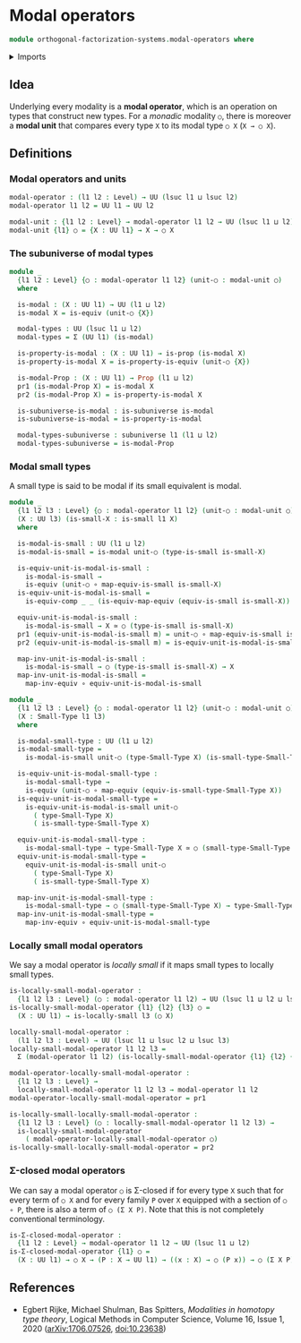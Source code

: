 # Modal operators

```agda
module orthogonal-factorization-systems.modal-operators where
```


<details><summary>Imports</summary>

```agda
open import foundation.dependent-pair-types
open import foundation.equivalences
open import foundation.functions
open import foundation.locally-small-types
open import foundation.propositions
open import foundation.subuniverses
open import foundation.small-types
open import foundation.universe-levels
```

</details>

## Idea

Underlying every modality is a **modal operator**, which is an operation on
types that construct new types. For a _monadic_ modality `○`, there is moreover
a **modal unit** that compares every type `X` to its modal type `○ X` (`X → ○ X`).

## Definitions

### Modal operators and units

```agda
modal-operator : (l1 l2 : Level) → UU (lsuc l1 ⊔ lsuc l2)
modal-operator l1 l2 = UU l1 → UU l2

modal-unit : {l1 l2 : Level} → modal-operator l1 l2 → UU (lsuc l1 ⊔ l2)
modal-unit {l1} ○ = {X : UU l1} → X → ○ X
```

### The subuniverse of modal types

```agda
module _
  {l1 l2 : Level} {○ : modal-operator l1 l2} (unit-○ : modal-unit ○)
  where

  is-modal : (X : UU l1) → UU (l1 ⊔ l2)
  is-modal X = is-equiv (unit-○ {X})

  modal-types : UU (lsuc l1 ⊔ l2)
  modal-types = Σ (UU l1) (is-modal)

  is-property-is-modal : (X : UU l1) → is-prop (is-modal X)
  is-property-is-modal X = is-property-is-equiv (unit-○ {X})

  is-modal-Prop : (X : UU l1) → Prop (l1 ⊔ l2)
  pr1 (is-modal-Prop X) = is-modal X
  pr2 (is-modal-Prop X) = is-property-is-modal X

  is-subuniverse-is-modal : is-subuniverse is-modal
  is-subuniverse-is-modal = is-property-is-modal

  modal-types-subuniverse : subuniverse l1 (l1 ⊔ l2)
  modal-types-subuniverse = is-modal-Prop
```

### Modal small types

A small type is said to be modal if its small equivalent is modal.

```agda
module _
  {l1 l2 l3 : Level} {○ : modal-operator l1 l2} (unit-○ : modal-unit ○)
  (X : UU l3) (is-small-X : is-small l1 X)
  where

  is-modal-is-small : UU (l1 ⊔ l2)
  is-modal-is-small = is-modal unit-○ (type-is-small is-small-X)

  is-equiv-unit-is-modal-is-small :
    is-modal-is-small →
    is-equiv (unit-○ ∘ map-equiv-is-small is-small-X)
  is-equiv-unit-is-modal-is-small =
    is-equiv-comp _ _ (is-equiv-map-equiv (equiv-is-small is-small-X))

  equiv-unit-is-modal-is-small :
    is-modal-is-small → X ≃ ○ (type-is-small is-small-X)
  pr1 (equiv-unit-is-modal-is-small m) = unit-○ ∘ map-equiv-is-small is-small-X
  pr2 (equiv-unit-is-modal-is-small m) = is-equiv-unit-is-modal-is-small m

  map-inv-unit-is-modal-is-small :
    is-modal-is-small → ○ (type-is-small is-small-X) → X
  map-inv-unit-is-modal-is-small =
    map-inv-equiv ∘ equiv-unit-is-modal-is-small

module _
  {l1 l2 l3 : Level} {○ : modal-operator l1 l2} (unit-○ : modal-unit ○)
  (X : Small-Type l1 l3)
  where

  is-modal-small-type : UU (l1 ⊔ l2)
  is-modal-small-type =
    is-modal-is-small unit-○ (type-Small-Type X) (is-small-type-Small-Type X)

  is-equiv-unit-is-modal-small-type :
    is-modal-small-type →
    is-equiv (unit-○ ∘ map-equiv (equiv-is-small-type-Small-Type X))
  is-equiv-unit-is-modal-small-type =
    is-equiv-unit-is-modal-is-small unit-○
      ( type-Small-Type X)
      ( is-small-type-Small-Type X)

  equiv-unit-is-modal-small-type :
    is-modal-small-type → type-Small-Type X ≃ ○ (small-type-Small-Type X)
  equiv-unit-is-modal-small-type =
    equiv-unit-is-modal-is-small unit-○
      ( type-Small-Type X)
      ( is-small-type-Small-Type X)

  map-inv-unit-is-modal-small-type :
    is-modal-small-type → ○ (small-type-Small-Type X) → type-Small-Type X
  map-inv-unit-is-modal-small-type =
    map-inv-equiv ∘ equiv-unit-is-modal-small-type
```

### Locally small modal operators

We say a modal operator is _locally small_ if it maps small types to
locally small types.

```agda
is-locally-small-modal-operator :
  {l1 l2 l3 : Level} (○ : modal-operator l1 l2) → UU (lsuc l1 ⊔ l2 ⊔ lsuc l3)
is-locally-small-modal-operator {l1} {l2} {l3} ○ =
  (X : UU l1) → is-locally-small l3 (○ X)

locally-small-modal-operator :
  (l1 l2 l3 : Level) → UU (lsuc l1 ⊔ lsuc l2 ⊔ lsuc l3)
locally-small-modal-operator l1 l2 l3 =
  Σ (modal-operator l1 l2) (is-locally-small-modal-operator {l1} {l2} {l3})

modal-operator-locally-small-modal-operator :
  {l1 l2 l3 : Level} →
  locally-small-modal-operator l1 l2 l3 → modal-operator l1 l2
modal-operator-locally-small-modal-operator = pr1

is-locally-small-locally-small-modal-operator :
  {l1 l2 l3 : Level} (○ : locally-small-modal-operator l1 l2 l3) →
  is-locally-small-modal-operator
    ( modal-operator-locally-small-modal-operator ○)
is-locally-small-locally-small-modal-operator = pr2
```

### Σ-closed modal operators

We can say a modal operator `○` is Σ-closed if for every type `X` such that for
every term of `○ X` and for every family `P` over `X` equipped with a section
of `○ ∘ P`, there is also a term of `○ (Σ X P)`. Note that this is not
completely conventional terminology.

```agda
is-Σ-closed-modal-operator :
  {l1 l2 : Level} → modal-operator l1 l2 → UU (lsuc l1 ⊔ l2)
is-Σ-closed-modal-operator {l1} ○ =
  (X : UU l1) → ○ X → (P : X → UU l1) → ((x : X) → ○ (P x)) → ○ (Σ X P)
```

## References

- Egbert Rijke, Michael Shulman, Bas Spitters, _Modalities in homotopy type theory_, Logical Methods in Computer Science, Volume 16, Issue 1, 2020 ([arXiv:1706.07526](https://arxiv.org/abs/1706.07526), [doi:10.23638](https://doi.org/10.23638/LMCS-16%281%3A2%292020))
